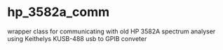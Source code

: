 hp_3582a_comm
=============

wrapper class for communicating with old HP 3582A spectrum analyser using Keithelys KUSB-488 usb to GPIB conveter 
